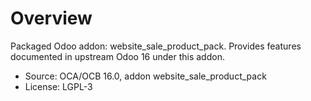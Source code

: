 # Overview

Packaged Odoo addon: website_sale_product_pack. Provides features documented in upstream Odoo 16 under this addon.

- Source: OCA/OCB 16.0, addon website_sale_product_pack
- License: LGPL-3
